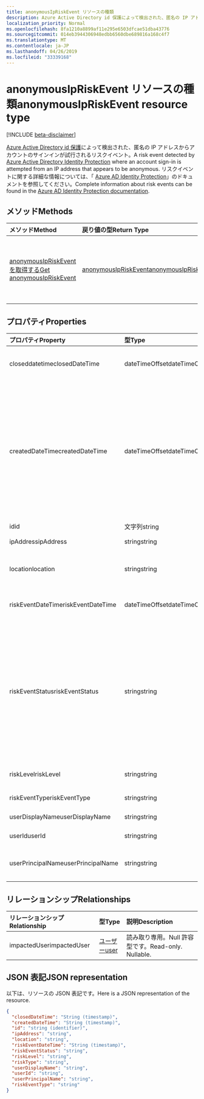 ```yaml
---
title: anonymousIpRiskEvent リソースの種類
description: Azure Active Directory id 保護によって検出された、匿名の IP アドレスからアカウントのサインインが試行されるリスクイベント。 リスクイベントに関する詳細な情報については、「Azure AD Identity Protection」のドキュメントを参照してください。
localization_priority: Normal
ms.openlocfilehash: 8fa1210a8899af11e295e6503dfcae51dba43776
ms.sourcegitcommit: 014eb3944306948edbb6560dbe689816a168c4f7
ms.translationtype: MT
ms.contentlocale: ja-JP
ms.lasthandoff: 04/26/2019
ms.locfileid: "33339168"
---
```

# <a name="anonymousipriskevent-resource-type"></a><span data-ttu-id="eaa4c-104">anonymousIpRiskEvent リソースの種類</span><span class="sxs-lookup"><span data-stu-id="eaa4c-104">anonymousIpRiskEvent resource type</span></span>

[!INCLUDE [beta-disclaimer](../../includes/beta-disclaimer.md)]

<span data-ttu-id="eaa4c-105">[Azure Active Directory id 保護](https://azure.microsoft.com/en-us/documentation/articles/active-directory-identityprotection/)によって検出された、匿名の IP アドレスからアカウントのサインインが試行されるリスクイベント。</span><span class="sxs-lookup"><span data-stu-id="eaa4c-105">A risk event detected by [Azure Active Directory Identity Protection](https://azure.microsoft.com/en-us/documentation/articles/active-directory-identityprotection/) where an account sign-in is attempted from an IP address that appears to be anonymous.</span></span> <span data-ttu-id="eaa4c-106">リスクイベントに関する詳細な情報については、「 [Azure AD Identity Protection](https://azure.microsoft.com/en-us/documentation/articles/active-directory-identityprotection-risk-events-types/)」のドキュメントを参照してください。</span><span class="sxs-lookup"><span data-stu-id="eaa4c-106">Complete information about risk events can be found in the [Azure AD Identity Protection documentation](https://azure.microsoft.com/en-us/documentation/articles/active-directory-identityprotection-risk-events-types/).</span></span>


## <a name="methods"></a><span data-ttu-id="eaa4c-107">メソッド</span><span class="sxs-lookup"><span data-stu-id="eaa4c-107">Methods</span></span>

| <span data-ttu-id="eaa4c-108">メソッド</span><span class="sxs-lookup"><span data-stu-id="eaa4c-108">Method</span></span>           | <span data-ttu-id="eaa4c-109">戻り値の型</span><span class="sxs-lookup"><span data-stu-id="eaa4c-109">Return Type</span></span>    |<span data-ttu-id="eaa4c-110">説明</span><span class="sxs-lookup"><span data-stu-id="eaa4c-110">Description</span></span>|
|:---------------|:--------|:----------|
|[<span data-ttu-id="eaa4c-111">anonymousIpRiskEvent を取得する</span><span class="sxs-lookup"><span data-stu-id="eaa4c-111">Get anonymousIpRiskEvent</span></span>](../api/anonymousipriskevent-get.md) | [<span data-ttu-id="eaa4c-112">anonymousIpRiskEvent</span><span class="sxs-lookup"><span data-stu-id="eaa4c-112">anonymousIpRiskEvent</span></span>](anonymousipriskevent.md) |<span data-ttu-id="eaa4c-113">anonymousIpRiskEvent オブジェクトのプロパティとリレーションシップを読み取ります。</span><span class="sxs-lookup"><span data-stu-id="eaa4c-113">Read properties and relationships of anonymousIpRiskEvent object.</span></span>|

## <a name="properties"></a><span data-ttu-id="eaa4c-114">プロパティ</span><span class="sxs-lookup"><span data-stu-id="eaa4c-114">Properties</span></span>
| <span data-ttu-id="eaa4c-115">プロパティ</span><span class="sxs-lookup"><span data-stu-id="eaa4c-115">Property</span></span>     | <span data-ttu-id="eaa4c-116">型</span><span class="sxs-lookup"><span data-stu-id="eaa4c-116">Type</span></span>   |<span data-ttu-id="eaa4c-117">説明</span><span class="sxs-lookup"><span data-stu-id="eaa4c-117">Description</span></span>|
|:---------------|:--------|:----------|
|<span data-ttu-id="eaa4c-118">closeddatetime</span><span class="sxs-lookup"><span data-stu-id="eaa4c-118">closedDateTime</span></span>|<span data-ttu-id="eaa4c-119">dateTimeOffset</span><span class="sxs-lookup"><span data-stu-id="eaa4c-119">dateTimeOffset</span></span>| <span data-ttu-id="eaa4c-120">リスクイベントが終了した日付と時刻</span><span class="sxs-lookup"><span data-stu-id="eaa4c-120">The date and time that the risk event was closed</span></span>|
|<span data-ttu-id="eaa4c-121">createdDateTime</span><span class="sxs-lookup"><span data-stu-id="eaa4c-121">createdDateTime</span></span>|<span data-ttu-id="eaa4c-122">dateTimeOffset</span><span class="sxs-lookup"><span data-stu-id="eaa4c-122">dateTimeOffset</span></span>| <span data-ttu-id="eaa4c-123">リスクイベントが作成された日時。</span><span class="sxs-lookup"><span data-stu-id="eaa4c-123">The date and time that the risk event was created.</span></span> <span data-ttu-id="eaa4c-124">これは常に、リスクイベント自体の datetime と同じかそれよりも大きくなります。</span><span class="sxs-lookup"><span data-stu-id="eaa4c-124">This is always greater than or equal to the datetime of the risk event itself.</span></span> <span data-ttu-id="eaa4c-125">これは、リスクイベントを照会するときにフィルターとして使用する適切なプロパティです。</span><span class="sxs-lookup"><span data-stu-id="eaa4c-125">This is the correct property to use as a filter when querying risk events.</span></span>|
|<span data-ttu-id="eaa4c-126">id</span><span class="sxs-lookup"><span data-stu-id="eaa4c-126">id</span></span>|<span data-ttu-id="eaa4c-127">文字列</span><span class="sxs-lookup"><span data-stu-id="eaa4c-127">string</span></span>| <span data-ttu-id="eaa4c-128">読み取り専用</span><span class="sxs-lookup"><span data-stu-id="eaa4c-128">Read-only</span></span>|
|<span data-ttu-id="eaa4c-129">ipAddress</span><span class="sxs-lookup"><span data-stu-id="eaa4c-129">ipAddress</span></span>|<span data-ttu-id="eaa4c-130">string</span><span class="sxs-lookup"><span data-stu-id="eaa4c-130">string</span></span>| <span data-ttu-id="eaa4c-131">サインインの IP アドレス</span><span class="sxs-lookup"><span data-stu-id="eaa4c-131">The IP address of the sign-in</span></span>|
|<span data-ttu-id="eaa4c-132">location</span><span class="sxs-lookup"><span data-stu-id="eaa4c-132">location</span></span>|<span data-ttu-id="eaa4c-133">string</span><span class="sxs-lookup"><span data-stu-id="eaa4c-133">string</span></span>| <span data-ttu-id="eaa4c-134">サインインの IP アドレスに関連付けられている場所</span><span class="sxs-lookup"><span data-stu-id="eaa4c-134">The location attached to the IP address of the sign-in</span></span>|
|<span data-ttu-id="eaa4c-135">riskEventDateTime</span><span class="sxs-lookup"><span data-stu-id="eaa4c-135">riskEventDateTime</span></span>|<span data-ttu-id="eaa4c-136">dateTimeOffset</span><span class="sxs-lookup"><span data-stu-id="eaa4c-136">dateTimeOffset</span></span>| <span data-ttu-id="eaa4c-137">リスクイベントが発生した日付と時刻</span><span class="sxs-lookup"><span data-stu-id="eaa4c-137">The date and time when the risk event occurred</span></span>|
|<span data-ttu-id="eaa4c-138">riskEventStatus</span><span class="sxs-lookup"><span data-stu-id="eaa4c-138">riskEventStatus</span></span>|<span data-ttu-id="eaa4c-139">string</span><span class="sxs-lookup"><span data-stu-id="eaa4c-139">string</span></span>| <span data-ttu-id="eaa4c-140">可能な値は、`active`、`remediated`、`dismissedAsFixed`、`dismissedAsFalsePositive`、`dismissedAsIgnore`、`loginBlocked`、`closedMfaAuto`、`closedMultipleReasons` です。</span><span class="sxs-lookup"><span data-stu-id="eaa4c-140">Possible values are: `active`, `remediated`, `dismissedAsFixed`, `dismissedAsFalsePositive`, `dismissedAsIgnore`, `loginBlocked`, `closedMfaAuto`, `closedMultipleReasons`.</span></span>|
|<span data-ttu-id="eaa4c-141">riskLevel</span><span class="sxs-lookup"><span data-stu-id="eaa4c-141">riskLevel</span></span>|<span data-ttu-id="eaa4c-142">string</span><span class="sxs-lookup"><span data-stu-id="eaa4c-142">string</span></span>| <span data-ttu-id="eaa4c-143">使用可能な値: `low`、`medium`、`high`。</span><span class="sxs-lookup"><span data-stu-id="eaa4c-143">Possible values are: `low`, `medium`, `high`.</span></span>|
|<span data-ttu-id="eaa4c-144">riskEventType</span><span class="sxs-lookup"><span data-stu-id="eaa4c-144">riskEventType</span></span>|<span data-ttu-id="eaa4c-145">string</span><span class="sxs-lookup"><span data-stu-id="eaa4c-145">string</span></span>| <span data-ttu-id="eaa4c-146">リスクの種類</span><span class="sxs-lookup"><span data-stu-id="eaa4c-146">The type of risk</span></span>|
|<span data-ttu-id="eaa4c-147">userDisplayName</span><span class="sxs-lookup"><span data-stu-id="eaa4c-147">userDisplayName</span></span>|<span data-ttu-id="eaa4c-148">string</span><span class="sxs-lookup"><span data-stu-id="eaa4c-148">string</span></span>| <span data-ttu-id="eaa4c-149">リスクのあるユーザーの名前</span><span class="sxs-lookup"><span data-stu-id="eaa4c-149">The name of the user at risk</span></span>|
|<span data-ttu-id="eaa4c-150">userId</span><span class="sxs-lookup"><span data-stu-id="eaa4c-150">userId</span></span>|<span data-ttu-id="eaa4c-151">string</span><span class="sxs-lookup"><span data-stu-id="eaa4c-151">string</span></span>| <span data-ttu-id="eaa4c-152">リスクがあるユーザーの id</span><span class="sxs-lookup"><span data-stu-id="eaa4c-152">The id of the user at risk</span></span>|
|<span data-ttu-id="eaa4c-153">userPrincipalName</span><span class="sxs-lookup"><span data-stu-id="eaa4c-153">userPrincipalName</span></span>|<span data-ttu-id="eaa4c-154">string</span><span class="sxs-lookup"><span data-stu-id="eaa4c-154">string</span></span>| <span data-ttu-id="eaa4c-155">リスクがあるユーザーのユーザープリンシパル名</span><span class="sxs-lookup"><span data-stu-id="eaa4c-155">The user principal name of the user at risk</span></span>|

## <a name="relationships"></a><span data-ttu-id="eaa4c-156">リレーションシップ</span><span class="sxs-lookup"><span data-stu-id="eaa4c-156">Relationships</span></span>
| <span data-ttu-id="eaa4c-157">リレーションシップ</span><span class="sxs-lookup"><span data-stu-id="eaa4c-157">Relationship</span></span> | <span data-ttu-id="eaa4c-158">型</span><span class="sxs-lookup"><span data-stu-id="eaa4c-158">Type</span></span>   |<span data-ttu-id="eaa4c-159">説明</span><span class="sxs-lookup"><span data-stu-id="eaa4c-159">Description</span></span>|
|:---------------|:--------|:----------|
|<span data-ttu-id="eaa4c-160">impactedUser</span><span class="sxs-lookup"><span data-stu-id="eaa4c-160">impactedUser</span></span>|[<span data-ttu-id="eaa4c-161">ユーザー</span><span class="sxs-lookup"><span data-stu-id="eaa4c-161">user</span></span>](user.md)| <span data-ttu-id="eaa4c-p104">読み取り専用。Null 許容型です。</span><span class="sxs-lookup"><span data-stu-id="eaa4c-p104">Read-only. Nullable.</span></span>|

## <a name="json-representation"></a><span data-ttu-id="eaa4c-164">JSON 表記</span><span class="sxs-lookup"><span data-stu-id="eaa4c-164">JSON representation</span></span>

<span data-ttu-id="eaa4c-165">以下は、リソースの JSON 表記です。</span><span class="sxs-lookup"><span data-stu-id="eaa4c-165">Here is a JSON representation of the resource.</span></span>

<!-- {
  "blockType": "resource",
  "optionalProperties": [

  ],
   "baseType":"microsoft.graph.locatedRiskEvent",
  "@odata.type": "microsoft.graph.anonymousIpRiskEvent"
}-->

```json
{
  "closedDateTime": "String (timestamp)",
  "createdDateTime": "String (timestamp)",
  "id": "string (identifier)",
  "ipAddress": "string",
  "location": "string",
  "riskEventDateTime": "String (timestamp)",
  "riskEventStatus": "string",
  "riskLevel": "string",
  "riskType": "string",
  "userDisplayName": "string",
  "userId": "string",
  "userPrincipalName": "string",
  "riskEventType": "string"
}

```

<!-- uuid: 8fcb5dbc-d5aa-4681-8e31-b001d5168d79
2015-10-25 14:57:30 UTC -->
<!--
{
  "type": "#page.annotation",
  "description": "anonymousIpRiskEvent resource",
  "keywords": "",
  "section": "documentation",
  "tocPath": "",
  "suppressions": []
}
-->
